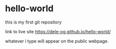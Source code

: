 # hello-world
this is my first git repository

link to live site https://dele-og.github.io/hello-world/

whatever i type will appear on the public webpage.
